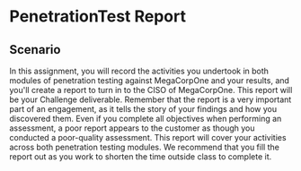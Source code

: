 # PenetrationTest Report
<h2>Scenario</h2>
In this assignment, you will record the activities you undertook in both modules of penetration testing against MegaCorpOne and your results, and you'll create a report to turn in to the CISO of MegaCorpOne. This report will be your Challenge deliverable.
Remember that the report is a very important part of an engagement, as it tells the story of your findings and how you discovered them. 
Even if you complete all objectives when performing an assessment, a poor report appears to the customer as though you conducted a poor-quality assessment.
This report will cover your activities across both penetration testing modules. We recommend that you fill the report out as you work to shorten the time outside class to complete it.

